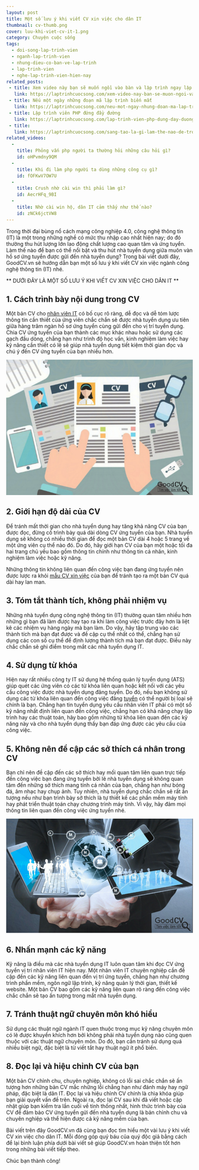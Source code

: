 ```yaml
---
layout: post
title: Một số lưu ý khi viết CV xin việc cho dân IT
thumbnail: cv-thumb.png
cover: luu-khi-viet-cv-it-1.png
category: Chuyện cuộc sống
tags:
  - doi-song-lap-trinh-vien
  - nganh-lap-trinh-vien
  - nhung-dieu-co-ban-ve-lap-trinh
  - lap-trinh-vien
  - nghe-lap-trinh-vien-hien-nay
related_posts:
 - title: Xem video này bạn sẽ muốn ngồi vào bàn và lập trình ngay lập tức
   link: https://laptrinhcuocsong.com/xem-video-nay-ban-se-muon-ngoi-vao-va-lap-trinh-ngay-lap-tuc.html
 - title: Nếu một ngày những đoạn mã lập trình biến mất
   link: https://laptrinhcuocsong.com/neu-mot-ngay-nhung-doan-ma-lap-trinh-bien-mat.html
 - title: Lập trình viên PHP đứng đầy đường
   link: https://laptrinhcuocsong.com/lap-trinh-vien-php-dung-day-duong.html
 - title:
   link: https://laptrinhcuocsong.com/sang-tao-la-gi-lam-the-nao-de-tro-nen-sang-tao.html
related_videos:
  -
    title: Phỏng vấn php người ta thường hỏi những câu hỏi gì?
    id: oHPvmdny9QM
  -
    title: Khi đi làm php người ta dùng những công cụ gì? 
    id: fOFKwV7OW7U
  -
    title: Crush nhờ cài win thì phải làm gì? 
    id: AecrHFq_9BI
  -
    title: Nhờ cài win hộ, dân IT cảm thấy như thế nào? 
    id: zNCk6jctVW8
---
```

Trong thời đại bùng nổ cách mạng công nghiệp 4.0, công nghệ thông tin (IT) là một trong những
nghề có mức thu nhập cao nhất hiện nay; do đó thường thu hút lượng lớn lao động chất lượng cao
quan tâm và ứng tuyển. Làm thế nào để bạn có thể nổi bật và thu hút nhà tuyển dụng giữa muôn
vàn hồ sơ ứng tuyển được gửi đến nhà tuyển dụng? Trong bài viết dưới đây, GoodCV.vn sẽ
hướng dẫn bạn một số lưu ý khi viết CV xin việc ngành công nghệ thông tin (IT) nhé.

** DƯỚI ĐÂY LÀ MỘT SỐ LƯU Ý KHI VIẾT CV XIN VIỆC CHO DÂN IT **

## 1. Cách trình bày nội dung trong CV

Một bản CV cho [nhân viên IT](https://goodcv.vn/t%c3%acm-vi%e1%bb%87c-l%c3%a0m-nh%c3%a2n+vi%c3%aan+it) có bố cục rõ ràng, dễ đọc và dễ tóm lược thông tin cần thiết của
ứng viên chắc chắn sẽ được nhà tuyển dụng ưu tiên giữa hàng trăm ngàn hồ sơ ứng tuyển cùng
gửi đến cho vị trí tuyển dụng. Chia CV ứng tuyển của bạn thành các mục khác nhau hoặc sử dụng
các gạch đầu dòng, chẳng hạn như trình độ học vấn, kinh nghiệm làm việc hay kỹ năng cần thiết
có lẽ sẽ giúp nhà tuyển dụng tiết kiệm thời gian đọc và chú ý đến CV ứng tuyển của bạn nhiều
hơn.

![lưu ý khi viết CV xin việc cho dân IT](images/luu-khi-viet-cv-it-1.png)

## 2. Giới hạn độ dài của CV

Để tránh mất thời gian cho nhà tuyển dụng hay tăng khả năng CV của bạn được đọc, đừng cố
trình bày quá dài dòng CV ứng tuyển của bạn. Nhà tuyển dụng sẽ không có nhiều thời gian để
đọc một bản CV dài 4 hoặc 5 trang về một ứng viên cụ thể nào đó. Do đó, hãy giới hạn CV của
bạn một hoặc tối đa hai trang chủ yếu bao gồm thông tin chính như thông tin cá nhân, kinh
nghiệm làm việc hoặc kỹ năng.

Những thông tin không liên quan đến công việc bạn đang ứng tuyển nên được lược ra khỏi [mẫu
CV xin việc](https://goodcv.vn/mau-cv-xin-viec.html) của bạn để tránh tạo ra một bản CV quá dài hay lan man.

## 3. Tóm tắt thành tích, không phải nhiệm vụ

Những nhà tuyển dụng công nghệ thông tin (IT) thường quan tâm nhiều hơn những gì bạn đã làm
được hay tạo ra khi làm công việc trước đây hơn là liệt kê các nhiệm vụ hàng ngày mà bạn làm.
Do vậy, hãy tập trung vào các thành tích mà bạn đạt được và đề cập cụ thể nhất có thể, chẳng hạn
sử dụng các con số cụ thể để định lượng thành tích mà bạn đạt được. Điều này chắc chắn sẽ ghi
điểm trong mắt các nhà tuyển dụng IT.

## 4. Sử dụng từ khóa

Hiện nay rất nhiều công ty IT sử dụng hệ thống quản lý tuyển dụng (ATS) giúp quét các ứng viên
có các từ khóa liên quan hoặc kết nối với các yêu cầu công việc được nhà tuyển dụng đăng tuyển.
Do đó, nếu bạn không sử dụng các từ khóa liên quan đến công việc đăng [tuyển](https://goodcv.vn/) có thể người bị loại sẽ chính là bạn. Chẳng hạn tin tuyển dụng yêu cầu nhân viên IT phải có một số kỹ năng nhất
định liên quan đến công việc, chẳng hạn có khả năng chạy lập trình hay các thuật toán, hãy bao
gồm những từ khóa liên quan đến các kỹ năng này và cho nhà tuyển dụng thấy bạn đáp ứng được
các yêu cầu của công việc.

## 5. Không nên đề cập các sở thích cá nhân trong CV

Bạn chỉ nên đề cập đến các sở thích hay mối quan tâm liên quan trực tiếp đến công việc bạn đang
ứng tuyển bởi lẽ nhà tuyển dụng sẽ không quan tâm đến những sở thích mang tính cá nhân của
bạn, chẳng hạn như bóng đá, âm nhạc hay chụp ảnh. Tuy nhiên, nhà tuyển dụng chắc chắn sẽ rất
ấn tượng nếu như bạn trình bày sở thích là tự thiết kế các phần mềm máy tính hay phát triển thuật
toán chạy chương trình máy tính. Vì vậy, hãy đảm mọi thông tin liên quan đến công việc ứng
tuyển nhé.

![lưu ý khi viết CV xin việc cho dân IT](images/luu-khi-viet-cv-it-2.png)

## 6. Nhấn mạnh các kỹ năng

Kỹ năng là điều mà các nhà tuyển dụng IT luôn quan tâm khi đọc CV ứng tuyển vị trí nhân viên
IT hiện nay. Một nhân viên IT chuyên nghiệp cần đề cập đến các kỹ năng liên quan đến vị trí ứng
tuyển, chẳng hạn như chương trình phần mềm, ngôn ngữ lập trình, kỹ năng quản lý thời gian,
thiết kế website. Một bản CV bao gồm các kỹ năng liên quan rõ ràng đến công việc chắc chắn sẽ
tạo ấn tượng trong mắt nhà tuyển dụng.

## 7. Tránh thuật ngữ chuyên môn khó hiểu

Sử dụng các thuật ngữ ngành IT quen thuộc trong mục kỹ năng chuyên môn có lẽ được khuyển
khích hơn bởi không phải nhà tuyển dụng nào cũng quen thuộc với các thuật ngữ chuyên môn.
Do đó, bạn cần tránh sử dụng quá nhiều biệt ngữ, đặc biệt là từ viết tắt hay thuật ngữ ít phổ biến.

## 8. Đọc lại và hiệu chỉnh CV của bạn

Một bản CV chỉnh chu, chuyên nghiệp, không có lỗi sai chắc chắn sẽ ấn tượng hơn những bản
CV mắc những lỗi chẳng hạn như đánh máy hay ngữ pháp, đặc biệt là dân IT. Đọc lại và hiệu
chỉnh CV chính là chìa khóa giúp bạn giải quyết vấn đề trên. Ngoài ra, đọc lại CV sau khi đã viết
hoặc cập nhật giúp bạn kiểm tra lần cuối về tính thống nhất, hình thức trình bày của CV để đảm
bảo CV ứng tuyển gửi đến nhà tuyển dụng là bản chỉnh chu và chuyên nghiệp và thể hiện được
cả kỹ năng mềm của bạn.

Bài viết trên đây GoodCV.vn đã cùng bạn đọc tìm hiểu một vài lưu ý khi viết CV xin việc cho
dân IT. Mỗi đóng góp quý báu của quý độc giả bằng cách để lại bình luận phía dưới bài viết sẽ
giúp GoodCV.vn hoàn thiện tốt hơn trong những bài viết tiếp theo.

Chúc bạn thành công!